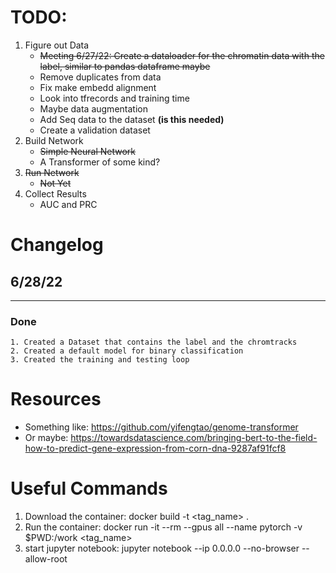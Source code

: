 
# TODO:

1. Figure out Data
    * ~~Meeting 6/27/22: Create a dataloader for the chromatin data with the label, similar to pandas dataframe maybe~~
    * Remove duplicates from data
    * Fix make embedd alignment
    * Look into tfrecords and training time 
    * Maybe data augmentation
    * Add Seq data to the dataset **(is this needed)**
    * Create a validation dataset
2. Build Network
    * ~~Simple Neural Network~~
    * A Transformer of some kind?
3. ~~Run Network~~
    * ~~Not Yet~~
4. Collect Results
    * AUC and PRC


# Changelog
## 6/28/22
---
### Done
    1. Created a Dataset that contains the label and the chromtracks
    2. Created a default model for binary classification
    3. Created the training and testing loop

# Resources

* Something like: https://github.com/yifengtao/genome-transformer
* Or maybe: https://towardsdatascience.com/bringing-bert-to-the-field-how-to-predict-gene-expression-from-corn-dna-9287af91fcf8

# Useful Commands
1. Download the container: docker build -t <tag_name> .
2. Run the container: docker run -it --rm --gpus all --name pytorch -v $PWD:/work <tag_name> 
3. start jupyter notebook: jupyter notebook --ip 0.0.0.0 --no-browser --allow-root